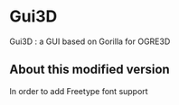 Gui3D
=====

Gui3D : a GUI based on Gorilla for OGRE3D


About this modified version
-----
In order to add Freetype font support
